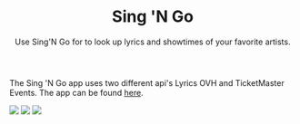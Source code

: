 <html>
  <head>
  </head>
  <body>
    <header>
      <h1 align="center"> Sing 'N Go</h1>
      <p align="center">Use Sing'N Go for to look up lyrics and showtimes of your favorite artists.</p>
    </header>
    <main>
      <p>The Sing 'N Go app uses two different api's Lyrics OVH and TicketMaster Events. The app can be found <a href="https://blubagoo.github.io/singngo/" target="_blank">here</a>.
      </p>
      <img src="https://i.imgur.com/M14m6OQ.jpg">
      <img src="https://i.imgur.com/gbsO19U.jpg">
      <img src="https://i.imgur.com/9VTyEYd.jpg">
    </main>
    <footer>
    </footer>
  </body>
</html>
